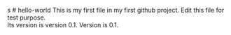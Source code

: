 s # hello-world
This is my first file in my first github project.  Edit this file for test purpose.   
Its version is version 0.1. 
Version is 0.1.
